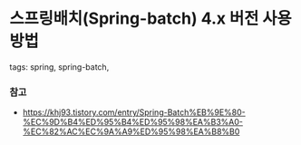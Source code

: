 # 스프링배치(Spring-batch) 4.x 버전 사용방법
tags: spring, spring-batch, 

### 참고
- https://khj93.tistory.com/entry/Spring-Batch%EB%9E%80-%EC%9D%B4%ED%95%B4%ED%95%98%EA%B3%A0-%EC%82%AC%EC%9A%A9%ED%95%98%EA%B8%B0
